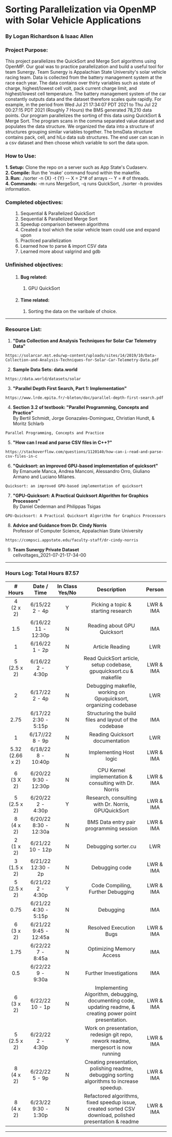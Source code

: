 <h1>Sorting Parallelization via OpenMP with Solar Vehicle Applications</h1>
<h3>By Logan Richardson & Isaac Allen</h3>

<h3>Project Purpose:</h3>
<p>This project parallelizes the QuickSort and Merge Sort algorithms using OpenMP. Our goal was to practice parallelization and build a useful tool for team Sunergy. Team Sunergy is Appalachian State University's solar vehicle racing team. Data is collected from the battery management system at the race each year.
The data contains over thirty variables such as state of charge, highest/lowest cell volt, pack current charge limit, and highest/lowest cell temperature.
The battery management system of the car constantly outputs data and the dataset therefore scales quite rapidly.
For example, in the period from Wed Jul 21 17:34:07 PDT 2021 to Thu Jul 22 00:27:15 PDT 2021 (Roughly 7 Hours) the BMS generated 78,210 data points.
Our program parallelizes the sorting of this data using QuickSort & Merge Sort. The program scans in the comma separated value dataset and populates the data structure. We organized the data into a structure of structures grouping similar variables together. The bmsData structure contains pack, cell, and hiLo data sub structures. The end user can scan in a csv dataset and then choose which variable to sort the data upon.</p>

<h3>How to Use:</h3>
<strong>1. Setup:</strong> <t>Clone the repo on a server such as App State's Cudaserv.<br>
<strong>2. Compile:</strong> <t>Run the 'make' command found within the makefile.<br>
<strong>3. Run:</strong> ./sorter -n {X} -t {Y} -- X = 2^# of arrays  -- Y = # of threads.<br>
<strong>4. Commands:</strong> -m runs MergeSort, -q runs QuickSort, ./sorter -h provides information.<br>

<h3>Completed objectives:</h3>
<ol>
   <ol>
     <li>Sequential & Parallelized QuickSort</li>
     <li>Sequential & Parallelized Merge Sort</li>
     <li>Speedup comparison between algorithms</li>
     <li>Created a tool which the solar vehicle team could use and expand upon</li>
     <li>Practiced parallelization</li>
     <li>Learned how to parse & import CSV data</li>
     <li>Learned more about valgrind and gdb</li>  
   </ol>
</ol>

<h3>Unfinished objectives:</h3>

<ol>
  <ol>
    <li><h4>Bug related:</h4></li>
       <ol>
         <li>GPU QuickSort</li>
       </ol>
    <li><h4>Time related:</h4></li>
       <ol>
         <li>Sorting the data on the varibale of choice.</li>
       </ol>
  </ol>
</ol>


---


<h3>Resource List:</h3>

1. <strong>"Data Collection and Analysis Techniques for Solar Car Telemetry Data"</strong><br>
~~~
https://solarcar.mst.edu/wp-content/uploads/sites/14/2019/10/Data-Collection-and-Analysis-Techniques-for-Solar-Car-Telemetry-Data.pdf
~~~

2. <strong>Sample Data Sets: data.world</strong><br>
~~~
https://data.world/datasets/solar
~~~

3. <strong>"Parallel Depth First Search, Part 1: Implementation"</strong><br>
~~~
https://www.lrde.epita.fr/~bleton/doc/parallel-depth-first-search.pdf
~~~

4. <strong>Section 3.2 of textbook: "Parallel Programming, Concepts and Practice"</strong><br>
By Bertil Schmidt, Jorge Gonazales-Dominguez, Christian Hundt, & Moritz Schlarb
~~~
Parallel Programming, Concepts and Practice
~~~

5. <strong>"How can I read and parse CSV files in C++?"</strong><br>
~~~
https://stackoverflow.com/questions/1120140/how-can-i-read-and-parse-csv-files-in-c
~~~

6. <strong>"Quicksort: an improved GPU-based implementation of quicksort"</strong><br>
By Emanuele Manca, Andrea Manconi, Alessandro Orro, Giuliano Armano and Luciano Milanes.
~~~
Quicksort: an improved GPU-based implementation of quicksort
~~~

7. <strong>"GPU-Quicksort: A Practical Quicksort Algorithm for Graphics Processors"</strong><br>
By Daniel Cederman and Philippas Tsigas
~~~
GPU-Quicksort: A Practical Quicksort Algorithm for Graphics Processors
~~~

8. <strong>Advice and Guidance from Dr. Cindy Norris</strong><br>
Professor of Computer Science, Appalachian State University
~~~
https://compsci.appstate.edu/faculty-staff/dr-cindy-norris
~~~

9. <strong>Team Sunergy Private Dataset</strong><br>
cellvoltages_2021-07-21-17-34-00

---

<h3>Hours Log: Total Hours 87.57</h3>

| # Hours | Date / Time | In Class Yes/No | Description | Person |
| :----: | :----: | :----: | :----: |  :----: | 
| 4<br> (2 x 2) | 6/15/22<br> 2 - 4p | Y | Picking a topic & starting research | LWR & IMA |
| 1.5<br> | 6/16/22<br> 11 - 12:30p | N | Reading about GPU Quicksort | IMA |
| 1<br> | 6/16/22<br> 1 - 2p | N | Article Reading | LWR |
| 5<br> (2.5 x 2) | 6/16/22<br> 2 - 4:30p | Y | Read QuickSort article, setup codebase, gpuquicksort.cu & makefile | LWR & IMA |
| 2<br> | 6/17/22<br> 2 - 4p | N | Debugging makefile, working on Gpuquicksort, organizing codebase | LWR| 
| 2.75<br> | 6/17/22<br> 2:30 - 5:15p| N |Structuring the build files and layout of the codebase |IMA |
| 1<br> | 6/17//22<br> 8 - 9p | N | Reading Quicksort documentation | LWR |
| 5.32<br> (2.66 x 2) | 6/18/22<br> 8 - 10:40p | N | Implementing Host logic  | LWR & IMA |
| 6<br> (3 X 2) | 6/20/22<br> 9:30 - 12:30p | N | CPU Kernel implementation & consulting with Dr. Norris | LWR & IMA |
| 5<br> (2.5 x 2) | 6/20/22<br> 2 - 4:30p | Y | Research, consulting with Dr. Norris, GPUQuickSort | LWR & IMA |
| 8<br> (4 x 2) | 6/20/22<br> 8:30 - 12:30a | N | BMS Data entry pair programming session | LWR & IMA |
| 2<br> (1 x 2) | 6/21/22<br> 10 - 12p | N |Debugging sorter.cu | LWR|
| 3<br> (1.5 x 2) | 6/21/22<br> 12:30 - 2p  | N | Debugging code | LWR & IMA |
| 5<br> (2.5 x 2) | 6/21/22<br> 2 - 4:30p | Y | Code Compiling, Further Debugging | LWR & IMA |
| 0.75<br> | 6/21/22<br> 4:30 - 5:15p | N | Debugging | IMA |
| 6<br> (3 x 2) | 6/21/22<br> 9:45 - 12:45a | N | Resolved Execution Bugs | LWR & IMA |
| 1.75<br> | 6/22/22<br> 7 - 8:45a | N | Optimizing Memory Access | IMA |
| 0.5<br> | 6/22/22<br> 9 - 9:30a | N | Further Investigations | IMA |
| 6<br> (3 x 2) | 6/22/22<br> 10 - 1p | N | Implementing Algorithm, debugging, documenting code, updating readme, & creating power point presentation. | LWR & IMA |
| 5<br> (2.5 x 2) | 6/22/22<br> 2 - 4:30p | Y | Work on presentation, redesign git repo, rework readme, mergesort is now running | LWR & IMA |
| 8<br> (4 x 2) | 6/22/22<br> 5 - 9p | N | Creating presentation, polishing readme, debugging sorting algorithms to increase speedup. | LWR & IMA |
| 8<br> (4 x 2) | 6/23/22<br> 9:30 - 1:30p | N | Refactored algorithms, fixed speedup issue, created sorted CSV download, polished presentation & readme | LWR & IMA |

-----
